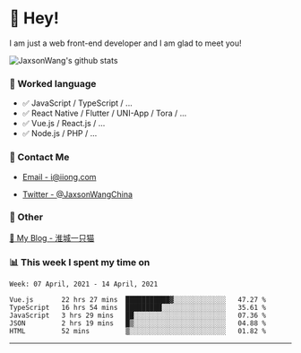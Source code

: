 # 👋 Hey!

I am just a web front-end developer and I am glad to meet you!

![JaxsonWang's github stats](https://github-readme-stats.vercel.app/api?username=JaxsonWang&&show_icons=true&&title_color=1abc9c&&icon_color=1abc9c)


### 📝 Worked language

- ✅ JavaScript / TypeScript / ...
- ✅ React Native / Flutter / UNI-App / Tora / ...
- ✅ Vue.js / React.js / ...
- ✅ Node.js / PHP / ...

### 📮 Contact Me

- [Email - i@iiong.com](mailto:i@iiong.com)

- [Twitter - @JaxsonWangChina](https://twitter.com/JaxsonWangChina)

### 🤪 Other

[📌 My Blog - 淮城一只猫](https://iiong.com)

### 📊 This week I spent my time on

<!--START_SECTION:waka-->
```text
Week: 07 April, 2021 - 14 April, 2021

Vue.js       22 hrs 27 mins  ███████████▓░░░░░░░░░░░░░   47.27 % 
TypeScript   16 hrs 54 mins  █████████░░░░░░░░░░░░░░░░   35.61 % 
JavaScript   3 hrs 29 mins   ██░░░░░░░░░░░░░░░░░░░░░░░   07.36 % 
JSON         2 hrs 19 mins   █▒░░░░░░░░░░░░░░░░░░░░░░░   04.88 % 
HTML         52 mins         ▒░░░░░░░░░░░░░░░░░░░░░░░░   01.82 % 
```
<!--END_SECTION:waka-->

---
